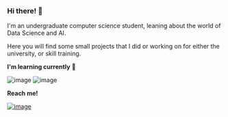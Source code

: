 ### Hi there! 👋

I'm an undergraduate computer science student, leaning about the world of Data Science and AI.

Here you will find some small projects that I did or working on for either the university, or skill training.

**I'm learning currently** 📖 

![image](https://img.shields.io/badge/R-276DC3?style=for-the-badge&logo=r&logoColor=white) ![image](https://img.shields.io/badge/PyTorch-EE4C2C?style=for-the-badge&logo=PyTorch&logoColor=white)

**Reach me!**

[![image](https://img.shields.io/badge/LinkedIn-0077B5?style=for-the-badge&logo=linkedin&logoColor=white)](https://www.linkedin.com/in/jordan-santos-4851b3204/)

<!--
**jordan080/jordan080** is a ✨ _special_ ✨ repository because its `README.md` (this file) appears on your GitHub profile.

Here are some ideas to get you started:

- 🔭 I’m currently working on ...
- 🌱 I’m currently learning ...
- 👯 I’m looking to collaborate on ...
- 🤔 I’m looking for help with ...
- 💬 Ask me about ...
- 📫 How to reach me: ...
- 😄 Pronouns: ...
- ⚡ Fun fact: ...
-->

